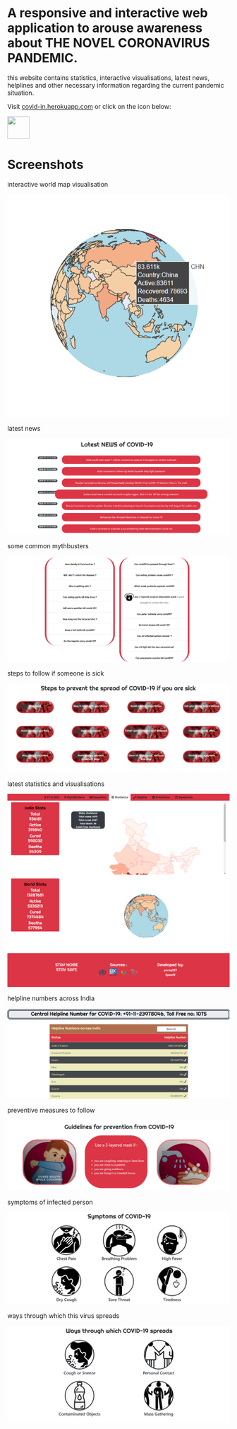 # A responsive and interactive web application to arouse awareness about THE NOVEL CORONAVIRUS PANDEMIC.

this website contains statistics, interactive visualisations, latest news, helplines and other necessary information regarding the current pandemic situation.

Visit [covid-in.herokuapp.com](http://covid-in.herokuapp.com/) or click on the icon below:

<a href="http://covid-in.herokuapp.com/"><img src="https://img.icons8.com/doodle/48/000000/coronavirus.png" width="50" height="50"/></a>

# Screenshots

interactive world map visualisation

![](assets/screenshots/map.png)

latest news

![](assets/screenshots/news.png)

some common mythbusters

![](assets/screenshots/myth.png)

steps to follow if someone is sick

![](assets/screenshots/sick.png)

latest statistics and visualisations

![](assets/screenshots/stats.png)

helpline numbers across India

![](assets/screenshots/help.png)

preventive measures to follow

![](assets/screenshots/prevent.png)

symptoms of infected person

![](assets/screenshots/symptom.png)

ways through which this virus spreads

![](assets/screenshots/spread.png)

